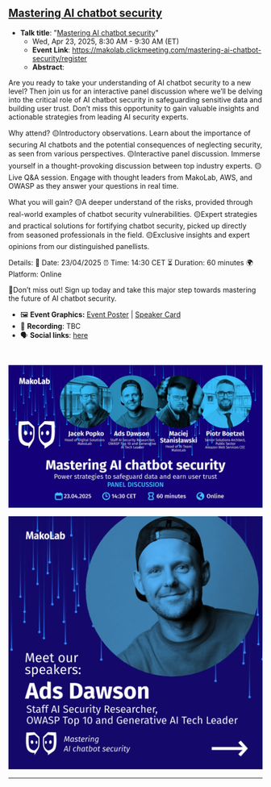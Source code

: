 ## [Mastering AI chatbot security](https://www.linkedin.com/events/7316060438713008130/comments/)

- **Talk title**: "[Mastering AI chatbot security](https://www.linkedin.com/events/7316060438713008130/comments/)"
  - Wed, Apr 23, 2025, 8:30 AM - 9:30 AM (ET)
  - **Event Link**: https://makolab.clickmeeting.com/mastering-ai-chatbot-security/register
  - **Abstract**:

Are you ready to take your understanding of AI chatbot security to a new level? Then join us for an interactive panel discussion where we’ll be delving into the critical role of AI chatbot security in safeguarding sensitive data and building user trust. Don’t miss this opportunity to gain valuable insights and actionable strategies from leading AI security experts.

Why attend?
🟡Introductory observations. Learn about the importance of securing AI chatbots and the potential consequences of neglecting security, as seen from various perspectives.
🟡Interactive panel discussion. Immerse yourself in a thought-provoking discussion between top industry experts.
🟡Live Q&A session. Engage with thought leaders from MakoLab, AWS, and OWASP as they answer your questions in real time.

What you will gain?
🟡A deeper understand of the risks, provided through real-world examples of chatbot security vulnerabilities.
🟡Expert strategies and practical solutions for fortifying chatbot security, picked up directly from seasoned professionals in the field.
🟡Exclusive insights and expert opinions from our distinguished panellists.

Details:
📅 Date: 23/04/2025
⏰ Time: 14:30 CET
⏳ Duration: 60 minutes
🌍 Platform: Online

🎯Don’t miss out! Sign up today and take this major step towards mastering the future of AI chatbot security.

- 🖼️ **Event Graphics:** [Event Poster](makolab_mastering_ai_chatbot_security.png) | [Speaker Card](makolab_mastering_ai_chatbot_security_speaker.png)
- 🍿 **Recording**: TBC
- 🗣️ **Social links**: [here](https://www.linkedin.com/posts/makolab_aichatbotsecurity-webinar-cybersecurity-activity-7316060442806693890-Y3ae?utm_source=share&utm_medium=member_desktop&rcm=ACoAAA1p028B5AHnJgHCbLKDdcDTNnvyDWkUwzE)
<br>

![makolab_mastering_ai_chatbot_security](makolab_mastering_ai_chatbot_security.png)

![makolab_mastering_ai_chatbot_security_speaker](makolab_mastering_ai_chatbot_security_speaker.png)

----------------------------
